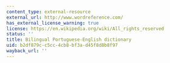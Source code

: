 ```yaml
---
content_type: external-resource
external_url: http://www.wordreference.com/
has_external_license_warning: true
license: https://en.wikipedia.org/wiki/All_rights_reserved
status: ''
title: Bilingual Portuguese-English dictionary
uid: b2df879c-c5cc-4cb8-bf3a-d45f8d8b8f97
wayback_url: ''
---
```


